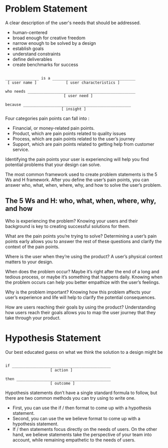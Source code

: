 # Problem Statement

A clear description of the user's needs that should be addressed.
- human-centered
- broad enough for creative freedom
- narrow enough to be solved by a design
- establish goals
- understand constraints
- define deliverables
- create benchmarks for success

```

_______________ is a _____________________________________
 [ user name ]             [ user characteristics ]

who needs ________________________________________________
                          [ user need ]

because ________________________________________________
                         [ insight ]

```

Four categories pain points can fall into : 

- Financial, or money-related pain points.
- Product, which are pain points related to quality issues
- Process, which are pain points related to the user’s journey
- Support, which are pain points related to getting help from customer service.

Identifying the pain points your user is experiencing will help you find potential problems that your design can solve.

The most common framework used to create problem statements is the 5 Ws and H framework. After you define the user’s pain points, you can answer who, what, when, where, why, and how to solve the user’s problem.

## The 5 Ws and H: who, what, when, where, why, and how

Who is experiencing the problem? Knowing your users and their background is key to creating successful solutions for them.

What are the pain points you’re trying to solve? Determining a user’s pain points early allows you to answer the rest of these questions and clarify the context of the pain points.

Where is the user when they’re using the product? A user’s physical context matters to your design.

When does the problem occur? Maybe it’s right after the end of a long and tedious process, or maybe it’s something that happens daily. Knowing when the problem occurs can help you better empathize with the user’s feelings.

Why is the problem important? Knowing how this problem affects your user’s experience and life will help to clarify the potential consequences.

How are users reaching their goals by using the product? Understanding how users reach their goals allows you to map the user journey that they take through your product.

# Hypothesis Statement

Our best educated guess on what we think the solution to a design might be

```

if ____________________________________________
                    [ action ]

then __________________________________________
                    [ outcome ]

```

Hypothesis statements don’t have a single standard formula to follow, but there are two common methods you can try using to write one.
- First, you can use the if / then format to come up with a hypothesis statement.
- Second, you can use the we believe format to come up with a hypothesis statement.
- If / then statements focus directly on the needs of users. On the other hand, we believe statements take the perspective of your team into account, while remaining empathetic to the needs of users.